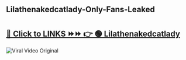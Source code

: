 
 ## Lilathenakedcatlady-Only-Fans-Leaked

# <h2><a href="https://clipsfans.com/Lilathenakedcatlady&ref=git">🔗 Click to LINKS ⏩⏩ 👉 🟢 Lilathenakedcatlady </a></h2>

<a href="https://clipsfans.com/Lilathenakedcatlady&ref=git" rel="nofollow" data-target="animated-image.originalLink"><img src="https://i.ibb.co.com/xMMVF88/686577567.gif" alt="Viral Video Original" style="max-width: 100%; display: inline-block;" data-target="animated-image.originalImage"></a>
